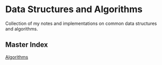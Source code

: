 # Data Structures and Algorithms
Collection of my notes and implementations on common data structures and algorithms.

## Master Index

[Algorithms](/src/main/java/com/pedrofonseca/dsalgo/data_structures/DataStructures.md)
